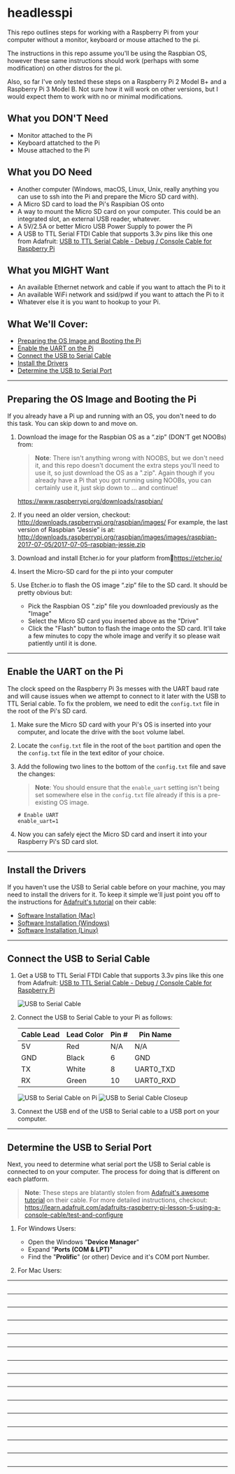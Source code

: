 # headlesspi

This repo outlines steps for working with a Raspberry Pi from your computer without a monitor, keyboard or mouse attached to the pi.

The instructions in this repo assume you'll be using the Raspbian OS, however these same instructions should work (perhaps with some modification) on other distros for the pi.

Also, so far I've only tested these steps on a Raspberry Pi 2 Model B+ and a Raspberry Pi 3 Model B.  Not sure how it will work on other versions, but I would expect them to work with no or minimal modifications.

## What you DON'T Need

- Monitor attached to the Pi
- Keyboard attatched to the Pi
- Mouse attached to the Pi

## What you DO Need

- Another computer (Windows, macOS, Linux, Unix, really anything you can use to ssh into the Pi and prepare the Micro SD card with).
- A Micro SD card to load the Pi's Raspibian OS onto
- A way to mount the Micro SD card on your computer.  This could be an integrated slot, an external USB reader, whatever.
- A 5V/2.5A or better Micro USB Power Supply to power the Pi
- A USB to TTL Serial FTDI Cable that supports 3.3v pins like this one from Adafruit: [USB to TTL Serial Cable - Debug / Console Cable for Raspberry Pi](https://www.adafruit.com/product/954)

## What you MIGHT Want

- An available Ethernet network and cable if you want to attach the Pi to it
- An available WiFi network and ssid/pwd if you want to attach the Pi to it
- Whatever else it is you want to hookup to your Pi.

## What We'll Cover:

- [Preparing the OS Image and Booting the Pi](#osprep)
- [Enable the UART on the Pi](#enableuart)
- [Connect the USB to Serial Cable](#usbtoserial)
- [Install the Drivers](#drivers)
- [Determine the USB to Serial Port](#usbport)

---

<a name="osprep"></a>

## Preparing the OS Image and Booting the Pi

If you already have a Pi up and running with an OS, you don't need to do this task.  You can skip down to and move on.

1. Download the image for the Raspbian OS as a “.zip” (DON'T get NOOBs) from:

    > **Note**: There isn't anything wrong with NOOBS, but we don't need it, and this repo doesn't document the extra steps you'll need to use it, so just download the OS as a ".zip".  Again though if you already have a Pi that you got running using NOOBs, you can certainly use it, just skip down to ... and continue!

    https://www.raspberrypi.org/downloads/raspbian/


1. If you need an older version, checkout: http://downloads.raspberrypi.org/raspbian/images/
For example, the last version of Raspbian “Jessie” is at: http://downloads.raspberrypi.org/raspbian/images/images/raspbian-2017-07-05/2017-07-05-raspbian-jessie.zip

1. Download and install Etcher.io for your platform fromhttps://etcher.io/

1. Insert the Micro-SD card for the pi into your computer

1. Use Etcher.io to flash the OS image “.zip” file to the SD card.  It should be pretty obvious but:

    - Pick the Raspbian OS ".zip" file you downloaded previously as the "Image"
    - Select the Micro SD card you inserted above as the "Drive"
    - Click the "Flash" button to flash the image onto the SD card.  It'll take a few minutes to copy the whole image and verify it so please wait patiently until it is done.

---

<a name="#enableuart"></a>

##  Enable the UART on the Pi

The clock speed on the Raspberry Pi 3s messes with the UART baud rate and will cause issues when we attempt to connect to it later with the USB to TTL Serial cable.  To fix the problem, we need to edit the `config.txt` file in the root of the Pi's SD card.

1. Make sure the Micro SD card with your Pi's OS is inserted into your computer, and locate the drive with the `boot` volume label.

1. Locate the `config.txt` file in the root of the `boot` partition and open the the `config.txt` file in the text editor of your choice.

1. Add the following two lines to the bottom of the `config.txt` file and save the changes:

    > **Note**: You should ensure that the `enable_uart` setting isn't being set somewhere else in the `config.txt` file already if this is a pre-existing OS image.

    ```text
    # Enable UART
    enable_uart=1
    ```

1. Now you can safely eject the Micro SD card and insert it into your Raspberry Pi's SD card slot.

---

<a name="drivers"></a>

## Install the Drivers

If you haven't use the USB to Serial cable before on your machine, you may need to install the drivers for it.  To keep it simple we'll just point you off to the instructions for [Adafruit's tutorial](https://learn.adafruit.com/adafruits-raspberry-pi-lesson-5-using-a-console-cable) on their cable:

- [Software Installation (Mac)](https://learn.adafruit.com/adafruits-raspberry-pi-lesson-5-using-a-console-cable/software-installation-mac)
- [Software Installation (Windows)](https://learn.adafruit.com/adafruits-raspberry-pi-lesson-5-using-a-console-cable/software-installation-windows)
- [Software Installation (Linux)](https://learn.adafruit.com/adafruits-raspberry-pi-lesson-5-using-a-console-cable/software-installation-linux)

---

<a name="usbtoserial"></a>

## Connect the USB to Serial Cable

1. Get a USB to TTL Serial FTDI Cable that supports 3.3v pins like this one from Adafruit: [USB to TTL Serial Cable - Debug / Console Cable for Raspberry Pi](https://www.adafruit.com/product/954)

    ![USB to Serial Cable](images/usbtoserialcable.png)

1. Connect the USB to Serial Cable to your Pi as follows:

    | Cable Lead | Lead Color | Pin # | Pin Name  | 
    | ---------- | ---------- | ----- | --------- |
    | 5V         | Red        |   N/A | N/A       |
    | GND        | Black      |     6 | GND       |
    | TX         | White      |     8 | UART0_TXD |
    | RX         | Green      |    10 | UART0_RXD |

    ![USB to Serial Cable on Pi](images/ftdicableonpi.png)
    ![USB to Serial Cable Closeup](images/ftdicableonpicloseup.png)

1. Connext the USB end of the USB to Serial cable to a USB port on your computer.

---

<a name="usbport"></a>

## Determine the USB to Serial Port

Next, you need to determine what serial port the USB to Serial cable is connected to on your computer.  The process for doing that is different on each platform.

> **Note**: These steps are blatantly stolen from [Adafruit's awesome tutorial](https://learn.adafruit.com/adafruits-raspberry-pi-lesson-5-using-a-console-cable) on their cable.  For more detailed instructions, checkout: https://learn.adafruit.com/adafruits-raspberry-pi-lesson-5-using-a-console-cable/test-and-configure

1. For Windows Users:

    - Open the Windows "**Device Manager**"
    - Expand "**Ports (COM & LPT)**"
    - Find the "**Prolific**" (or other) Device and it's COM port Number.

1. For Mac Users:






---

<a name=""></a>

## 


---

<a name=""></a>

## 


---

<a name=""></a>

## 


---

<a name=""></a>

## 


---

<a name=""></a>

## 


---

<a name=""></a>

## 


---

<a name=""></a>

## 


---

<a name=""></a>

## 


---

<a name=""></a>

## 


---

<a name=""></a>

## 


---

<a name=""></a>

## 


---

<a name=""></a>

## 


---

<a name=""></a>

## 


---

<a name=""></a>

## 


---

<a name=""></a>

## 

